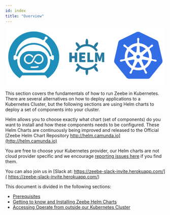 ```yaml
---
id: index
title: "Overview"
---
```


![Zeebe on K8s](assets/zeebe-k8s-helm.png)

This section covers the fundamentals of how to run Zeebe in Kubernetes. There are several alternatives on how to deploy applications to a Kubernetes Cluster, but the following sections are using Helm charts to deploy a set of components into your cluster. 

Helm allows you to choose exactly what chart (set of components) do you want to install and how these components needs to be configured. These Helm Charts are continuously being improved and released to the Official [Zeebe Helm Chart Repository http://helm.camunda.io](http://helm.camunda.io)

You are free to choose your Kubernetes provider, our Helm charts are not cloud provider specific and we encourage [reporting issues here](http://github.com/zeebe-io/zeebe-full-helm/issues) if you find them. 

You can also join us in [Slack at:  https://zeebe-slack-invite.herokuapp.com/]( https://zeebe-slack-invite.herokuapp.com/)

This document is divided in the following sections:
- [Prerequisites](prerequisites.md)
- [Getting to know and Installing Zeebe Helm Charts](installing-helm.md)
- [Accessing Operate from outside our Kubernetes Cluster](accessing-operate.md)



